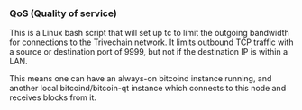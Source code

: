 ### QoS (Quality of service) ###

This is a Linux bash script that will set up tc to limit the outgoing bandwidth for connections to the Trivechain network. It limits outbound TCP traffic with a source or destination port of 9999, but not if the destination IP is within a LAN.

This means one can have an always-on bitcoind instance running, and another local bitcoind/bitcoin-qt instance which connects to this node and receives blocks from it.
